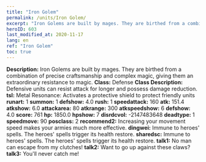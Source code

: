 ```yaml
---
title: "Iron Golem"
permalink: /units/Iron Golem/
excerpt: "Iron Golems are built by mages. They are birthed from a combination of precise craftsmanship and complex magic, giving them an extraordinary resistance to magic."
heroID: 603
last_modified_at: 2020-11-17
lang: en
ref: "Iron Golem"
toc: true
---
```

 **Description:** Iron Golems are built by mages. They are birthed from a combination of precise craftsmanship and complex magic, giving them an extraordinary resistance to magic.
 **Class:** Defense
 **Class Description:** Defensive units can resist attack for longer and possess damage reduction.
 **tsl:** Metal Resonance: Activates a protective shield to protect friendly units
 **runart:** 1
 **summon:** 1
 **defshow:** 4.0
 **rush:** 1
 **speedattack:** 160
 **atk:** 151.4
 **atkshow:** 6.0
 **attackarea:** 80
 **atkrange:** 300
 **atkspeedshow:** 6
 **defshow:** 4.0
 **score:** 761
 **hp:** 1850.0
 **hpshow:** 7
 **disrdcvol:** -2147483648
 **deadtype:** 1
 **speedmove:** 90
 **posclass:** 2
 **recommend2:** Increasing your movement speed makes your armies much more effective.
 **dingwei:** Immune to heroes' spells. The heroes' spells trigger its health restore.
 **sharedsc:** Immune to heroes' spells. The heroes' spells trigger its health restore.
 **talk1:** No man can escape from my clutches!
 **talk2:** Want to go up against these claws?
 **talk3:** You'll never catch me!
